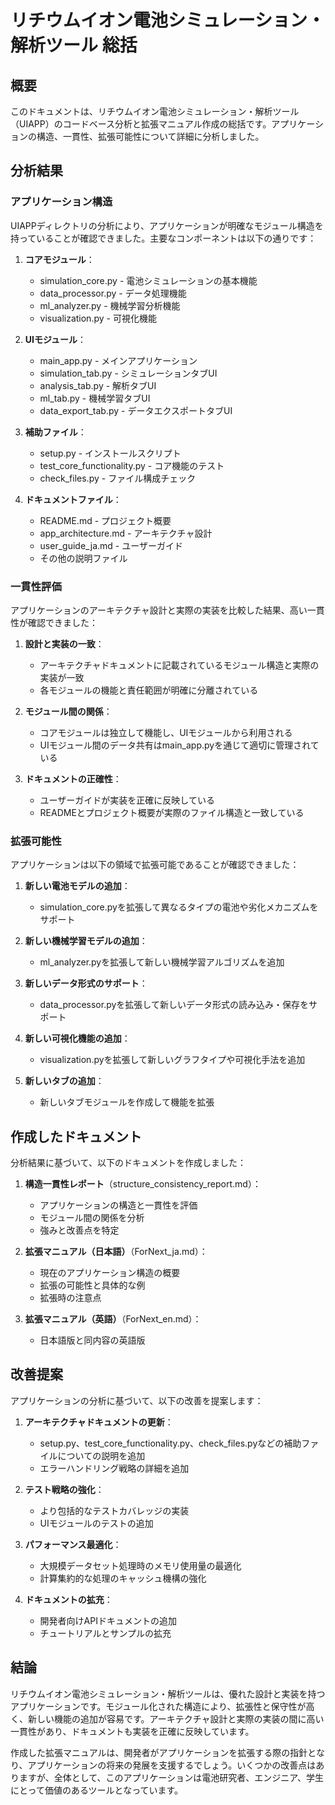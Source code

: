 # リチウムイオン電池シミュレーション・解析ツール 総括

## 概要

このドキュメントは、リチウムイオン電池シミュレーション・解析ツール（UIAPP）のコードベース分析と拡張マニュアル作成の総括です。アプリケーションの構造、一貫性、拡張可能性について詳細に分析しました。

## 分析結果

### アプリケーション構造

UIAPPディレクトリの分析により、アプリケーションが明確なモジュール構造を持っていることが確認できました。主要なコンポーネントは以下の通りです：

1. **コアモジュール**：
   - simulation_core.py - 電池シミュレーションの基本機能
   - data_processor.py - データ処理機能
   - ml_analyzer.py - 機械学習分析機能
   - visualization.py - 可視化機能

2. **UIモジュール**：
   - main_app.py - メインアプリケーション
   - simulation_tab.py - シミュレーションタブUI
   - analysis_tab.py - 解析タブUI
   - ml_tab.py - 機械学習タブUI
   - data_export_tab.py - データエクスポートタブUI

3. **補助ファイル**：
   - setup.py - インストールスクリプト
   - test_core_functionality.py - コア機能のテスト
   - check_files.py - ファイル構成チェック

4. **ドキュメントファイル**：
   - README.md - プロジェクト概要
   - app_architecture.md - アーキテクチャ設計
   - user_guide_ja.md - ユーザーガイド
   - その他の説明ファイル

### 一貫性評価

アプリケーションのアーキテクチャ設計と実際の実装を比較した結果、高い一貫性が確認できました：

1. **設計と実装の一致**：
   - アーキテクチャドキュメントに記載されているモジュール構造と実際の実装が一致
   - 各モジュールの機能と責任範囲が明確に分離されている

2. **モジュール間の関係**：
   - コアモジュールは独立して機能し、UIモジュールから利用される
   - UIモジュール間のデータ共有はmain_app.pyを通じて適切に管理されている

3. **ドキュメントの正確性**：
   - ユーザーガイドが実装を正確に反映している
   - READMEとプロジェクト概要が実際のファイル構造と一致している

### 拡張可能性

アプリケーションは以下の領域で拡張可能であることが確認できました：

1. **新しい電池モデルの追加**：
   - simulation_core.pyを拡張して異なるタイプの電池や劣化メカニズムをサポート

2. **新しい機械学習モデルの追加**：
   - ml_analyzer.pyを拡張して新しい機械学習アルゴリズムを追加

3. **新しいデータ形式のサポート**：
   - data_processor.pyを拡張して新しいデータ形式の読み込み・保存をサポート

4. **新しい可視化機能の追加**：
   - visualization.pyを拡張して新しいグラフタイプや可視化手法を追加

5. **新しいタブの追加**：
   - 新しいタブモジュールを作成して機能を拡張

## 作成したドキュメント

分析結果に基づいて、以下のドキュメントを作成しました：

1. **構造一貫性レポート**（structure_consistency_report.md）：
   - アプリケーションの構造と一貫性を評価
   - モジュール間の関係を分析
   - 強みと改善点を特定

2. **拡張マニュアル（日本語）**（ForNext_ja.md）：
   - 現在のアプリケーション構造の概要
   - 拡張の可能性と具体的な例
   - 拡張時の注意点

3. **拡張マニュアル（英語）**（ForNext_en.md）：
   - 日本語版と同内容の英語版

## 改善提案

アプリケーションの分析に基づいて、以下の改善を提案します：

1. **アーキテクチャドキュメントの更新**：
   - setup.py、test_core_functionality.py、check_files.pyなどの補助ファイルについての説明を追加
   - エラーハンドリング戦略の詳細を追加

2. **テスト戦略の強化**：
   - より包括的なテストカバレッジの実装
   - UIモジュールのテストの追加

3. **パフォーマンス最適化**：
   - 大規模データセット処理時のメモリ使用量の最適化
   - 計算集約的な処理のキャッシュ機構の強化

4. **ドキュメントの拡充**：
   - 開発者向けAPIドキュメントの追加
   - チュートリアルとサンプルの拡充

## 結論

リチウムイオン電池シミュレーション・解析ツールは、優れた設計と実装を持つアプリケーションです。モジュール化された構造により、拡張性と保守性が高く、新しい機能の追加が容易です。アーキテクチャ設計と実際の実装の間に高い一貫性があり、ドキュメントも実装を正確に反映しています。

作成した拡張マニュアルは、開発者がアプリケーションを拡張する際の指針となり、アプリケーションの将来の発展を支援するでしょう。いくつかの改善点はありますが、全体として、このアプリケーションは電池研究者、エンジニア、学生にとって価値のあるツールとなっています。